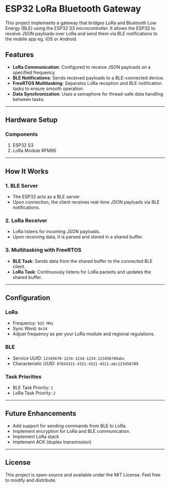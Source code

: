 # ESP32 LoRa Bluetooth Gateway

This project implements a gateway that bridges LoRa and Bluetooth Low Energy (BLE) using the ESP32 S3 microcontroller. It allows the ESP32 to receive JSON payloads over LoRa and send them via BLE notifications to the mobile app eg. iOS or Android.

## Features
- **LoRa Communication**: Configured to receive JSON payloads on a specified frequency.
- **BLE Notifications**: Sends received payloads to a BLE-connected device.
- **FreeRTOS Multitasking**: Separates LoRa reception and BLE notification tasks to ensure smooth operation.
- **Data Synchronization**: Uses a semaphore for thread-safe data handling between tasks.

---

## Hardware Setup

### Components
1. ESP32 S3
2. LoRa Module RFM95

---

## How It Works

### 1. BLE Server
- The ESP32 acts as a BLE server.
- Upon connection, the client receives real-time JSON payloads via BLE notifications.

### 2. LoRa Receiver
- LoRa listens for incoming JSON payloads.
- Upon receiving data, it is parsed and stored in a shared buffer.

### 3. Multitasking with FreeRTOS
- **BLE Task**: Sends data from the shared buffer to the connected BLE client.
- **LoRa Task**: Continuously listens for LoRa packets and updates the shared buffer.

---

## Configuration

### LoRa
- Frequency: `915 MHz`
- Sync Word: `0x34`
- Adjust frequency as per your LoRa module and regional regulations.

### BLE
- Service UUID: `12345678-1234-1234-1234-123456789abc`
- Characteristic UUID: `87654321-4321-4321-4321-abc123456789`

### Task Priorities
- BLE Task Priority: `1`
- LoRa Task Priority: `2`

---

## Future Enhancements
- Add support for sending commands from BLE to LoRa.
- Implement encryption for LoRa and BLE communication.
- Implement LoRa stack
- Implement ACK (duplex transmission)

---

## License
This project is open-source and available under the MIT License. Feel free to modify and distribute.
